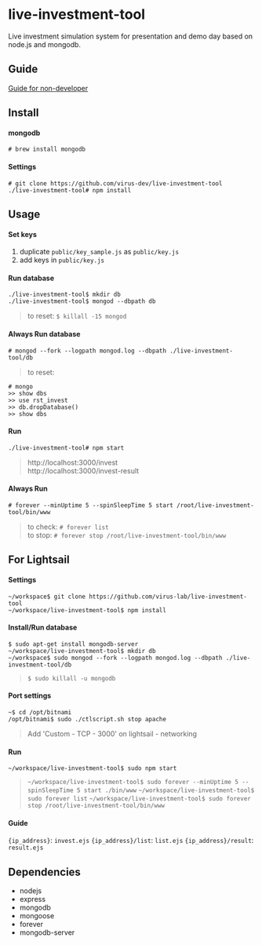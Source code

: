 # live-investment-tool
Live investment simulation system for presentation and demo day based on node.js and mongodb.

## Guide
[Guide for non-developer](https://github.com/virus-lab/live-investment-tool/blob/master/GUIDE.md)

## Install

#### mongodb
```
# brew install mongodb
```

#### Settings
```
# git clone https://github.com/virus-dev/live-investment-tool
./live-investment-tool# npm install
```

## Usage

#### Set keys

1. duplicate `public/key_sample.js` as `public/key.js`
2. add keys in `public/key.js`

#### Run database
```
./live-investment-tool$ mkdir db
./live-investment-tool$ mongod --dbpath db
```
> to reset: ```$ killall -15 mongod```  

#### Always Run database
```
# mongod --fork --logpath mongod.log --dbpath ./live-investment-tool/db
```

> to reset:

```
# mongo
>> show dbs
>> use rst_invest
>> db.dropDatabase()
>> show dbs
```

#### Run
```
./live-investment-tool# npm start
```

> http://localhost:3000/invest  
> http://localhost:3000/invest-result  

#### Always Run
```
# forever --minUptime 5 --spinSleepTime 5 start /root/live-investment-tool/bin/www
```

> to check: ```# forever list```  
> to stop: ```# forever stop /root/live-investment-tool/bin/www```


## For Lightsail

#### Settings

```
~/workspace$ git clone https://github.com/virus-lab/live-investment-tool
~/workspace/live-investment-tool$ npm install
```

#### Install/Run database

```
$ sudo apt-get install mongodb-server
~/workspace/live-investment-tool$ mkdir db
~/workspace$ sudo mongod --fork --logpath mongod.log --dbpath ./live-investment-tool/db
```

> `$ sudo killall -u mongodb`

#### Port settings

```
~$ cd /opt/bitnami
/opt/bitnami$ sudo ./ctlscript.sh stop apache
```

> Add 'Custom - TCP - 3000' on lightsail - networking

#### Run

```
~/workspace/live-investment-tool$ sudo npm start
```

> `~/workspace/live-investment-tool$ sudo forever --minUptime 5 --spinSleepTime 5 start ./bin/www`
> `~/workspace/live-investment-tool$ sudo forever list`
> `~/workspace/live-investment-tool$ sudo forever stop /root/live-investment-tool/bin/www`

#### Guide

`{ip_address}`: `invest.ejs`
`{ip_address}/list`: `list.ejs`
`{ip_address}/result`: `result.ejs`

## Dependencies
- nodejs
- express
- mongodb
- mongoose
- forever
- mongodb-server
